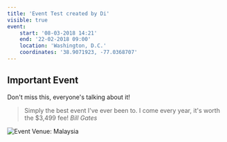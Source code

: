 ```yaml
---
title: 'Event Test created by Di'
visible: true
event:
    start: '08-03-2018 14:21'
    end: '22-02-2018 09:00'
    location: 'Washington, D.C.'
    coordinates: '38.9071923, -77.0368707'
---
```


## Important Event
Don't miss this, everyone's talking about it!
> Simply the best event I've ever been to. I come every year, it's worth the $3,499 fee!
> _Bill Gates_

![Event Venue: Malaysia](https://pennstateprssa.files.wordpress.com/2016/01/event-planning-malaysia.jpg)